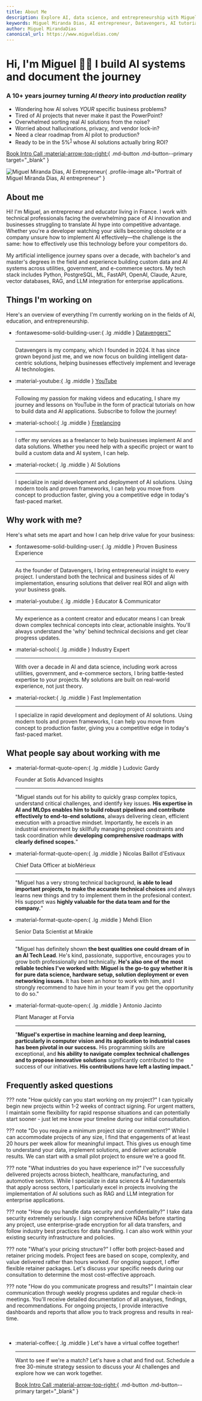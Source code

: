 ```yaml
---
title: About Me
description: Explore AI, data science, and entrepreneurship with Miguel Miranda Dias. Learn about Datavengers, AI tutorials, freelancing, and innovative AI solutions for businesses.
keywords: Miguel Miranda Dias, AI entrepreneur, Datavengers, AI tutorials
author: Miguel MirandaDias
canonical_url: https://www.migueldias.com/
---
```


<script type="application/ld+json">
{
  "@context": "https://schema.org",
  "@type": "Person",
  "name": "Miguel MirandaDias",
  "url": "https://www.migueldias.tech/",
  "image": "https://avatars.githubusercontent.com/u/34709402?v=4",
  "sameAs": [
    "https://www.youtube.com/channel/UCn8ujwUInbJkBhffxqAPBVQ",
    "https://www.youtube.com/@migueldias",
    "https://www.linkedin.com/in/justmiguel/",
    "https://github.com/pandego"
    "https://www.skool.com/@migueldias"
  ],
  "jobTitle": "Founder & CEO",
  "worksFor": {
    "@type": "Organization",
    "name": "Datavengers",
    "url": "https://www.datavengers.tech/"
  },
}
</script>

<div class="hero-section grid-container" markdown>

<div class="text-intro-grid" markdown>

# Hi, I'm Miguel 👋🏼 I build AI systems and document the journey

### A 10+ years journey turning *AI theory* into *production reality*

- Wondering how AI solves *YOUR* specific business problems?
- Tired of AI projects that never make it past the PowerPoint?
- Overwhelmed sorting real AI solutions from the noise?
- Worried about hallucinations, privacy, and vendor lock-in?
- Need a clear roadmap from AI pilot to production?
- Ready to be in the 5%<sup>[1](https://fortune.com/2025/08/18/mit-report-95-percent-generative-ai-pilots-at-companies-failing-cfo/)</sup> whose AI solutions actually bring ROI?

[Book Intro Call :material-arrow-top-right:](https://calendar.app.google/2FvRfdbidFFGPKcu6){ .md-button .md-button--primary target="_blank" }

</div>

<div class="profile-image-grid" markdown>

![Miguel Miranda Dias, AI Entrepreneur](assets/@miguelmirandadias.jpg){ .profile-image alt="Portrait of Miguel Miranda Dias, AI entrepreneur" }

</div>

</div>

## About me

Hi! I'm Miguel, an entrepreneur and educator living in France. I work with technical professionals facing the overwhelming pace of AI innovation and businesses struggling to translate AI hype into competitive advantage. Whether you're a developer watching your skills becoming obsolete or a company unsure how to implement AI effectively—the challenge is the same: how to effectively use this technology before your competitors do.

My artificial intelligence journey spans over a decade, with bachelor's and master's degrees in the field and experience building custom data and AI systems across utilities, government, and e-commerce sectors. My tech stack includes Python, PostgreSQL, ML, FastAPI, OpenAI, Claude, Azure, vector databases, RAG, and LLM integration for enterprise applications.

## Things I'm working on

Here's an overview of everything I'm currently working on in the fields of AI, education, and entrepreneurship.

<div class="grid cards" markdown>

-   :fontawesome-solid-building-user:{ .lg .middle } [Datavengers™](https://www.datavengers.tech/)

    ---

    Datavengers is my company, which I founded in 2024. It has since grown beyond just me, and we now focus on building intelligent data-centric solutions, helping businesses effectively implement and leverage AI technologies.

-   :material-youtube:{ .lg .middle } [YouTube](https://www.youtube.com/@pandego?sub_confirmation=1)

    ---

    Following my passion for making videos and educating, I share my journey and lessons on YouTube in the form of practical tutorials on how to build data and AI applications. Subscribe to follow the journey!

-   :material-school:{ .lg .middle } [Freelancing](https://calendar.app.google/2FvRfdbidFFGPKcu6)

    ---

    I offer my services as a freelancer to help businesses implement AI and data solutions. Whether you need help with a specific project or want to build a custom data and AI system, I can help.

-   :material-rocket:{ .lg .middle } AI Solutions

    ---

    I specialize in rapid development and deployment of AI solutions. Using modern tools and proven frameworks, I can help you move from concept to production faster, giving you a competitive edge in today's fast-paced market.

</div>

## Why work with me?

Here's what sets me apart and how I can help drive value for your business:

<div class="grid cards" markdown>

-   :fontawesome-solid-building-user:{ .lg .middle } Proven Business Experience

    ---

    As the founder of Datavengers, I bring entrepreneurial insight to every project. I understand both the technical and business sides of AI implementation, ensuring solutions that deliver real ROI and align with your business goals.

-   :material-youtube:{ .lg .middle } Educator & Communicator

    ---

    My experience as a content creator and educator means I can break down complex technical concepts into clear, actionable insights. You'll always understand the 'why' behind technical decisions and get clear progress updates.

-   :material-school:{ .lg .middle } Industry Expert

    ---

    With over a decade in AI and data science, including work across utilities, government, and e-commerce sectors, I bring battle-tested expertise to your projects. My solutions are built on real-world experience, not just theory.

-   :material-rocket:{ .lg .middle } Fast Implementation

    ---

    I specialize in rapid development and deployment of AI solutions. Using modern tools and proven frameworks, I can help you move from concept to production faster, giving you a competitive edge in today's fast-paced market.

</div>

## What people say about working with me

<div class="grid cards testimonials" markdown>

-   :material-format-quote-open:{ .lg .middle } Ludovic Gardy
    
    Founder at Sotis Advanced Insights

    ---
    
    "Miguel stands out for his ability to quickly grasp complex topics, understand critical challenges, and identify key issues. **His expertise in AI and MLOps enables him to build robust pipelines and contribute effectively to end-to-end solutions**, always delivering clean, efficient execution with a proactive mindset. Importantly, he excels in an industrial environment by skillfully managing project constraints and task coordination while **developing comprehensive roadmaps with clearly defined scopes.**"

-   :material-format-quote-open:{ .lg .middle } Nicolas Baillot d'Estivaux
    
    Chief Data Officer at bioMérieux

    ---

    "Miguel has a very strong technical background, **is able to lead important projects, to make the accurate technical choices** and always learns new things and try to implement them in the profesional context. His support was **highly valuable for the data team and for the company.**"

-   :material-format-quote-open:{ .lg .middle } Mehdi Elion
    
    Senior Data Scientist at Mirakle

    ---

    "Miguel has definitely shown **the best qualities one could dream of in an AI Tech Lead**. He's kind, passionate, supportive, encourages you to grow both professionally and technically. **He's also one of the most reliable techies I've worked with: Miguel is the go-to guy whether it is for pure data science, hardware setup, solution deployment or even networking issues.** It has been an honor to work with him, and I strongly recommend to have him in your team if you get the opportunity to do so."

-   :material-format-quote-open:{ .lg .middle } Antonio Jacinto
    
    Plant Manager at Forvia

    ---

    "**Miguel's expertise in machine learning and deep learning, particularly in computer vision and its application to industrial cases has been pivotal in our success.** His programming skills are exceptional, and **his ability to navigate complex technical challenges and to propose innovative solutions** significantly contributed to the success of our initiatives. **His contributions have left a lasting impact.**"

</div>

## Frequently asked questions

??? note "How quickly can you start working on my project?"
    I can typically begin new projects within 1-2 weeks of contract signing. For urgent matters, I maintain some flexibility for rapid response situations and can potentially start sooner - just let me know your timeline during our initial consultation.

??? note "Do you require a minimum project size or commitment?"
    While I can accommodate projects of any size, I find that engagements of at least 20 hours per week allow for meaningful impact. This gives us enough time to understand your data, implement solutions, and deliver actionable results. We can start with a small pilot project to ensure we're a good fit.

??? note "What industries do you have experience in?"
    I've successfully delivered projects across biotech, healthcare, manufacturing, and automotive sectors. While I specialize in data science & AI fundamentals that apply across sectors, I particularly excel in projects involving the implementation of AI solutions such as RAG and LLM integration for enterprise applications.

??? note "How do you handle data security and confidentiality?"
    I take data security extremely seriously. I sign comprehensive NDAs before starting any project, use enterprise-grade encryption for all data transfers, and follow industry best practices for data handling. I can also work within your existing security infrastructure and policies.

??? note "What's your pricing structure?"
    I offer both project-based and retainer pricing models. Project fees are based on scope, complexity, and value delivered rather than hours worked. For ongoing support, I offer flexible retainer packages. Let's discuss your specific needs during our consultation to determine the most cost-effective approach.

??? note "How do you communicate progress and results?"
    I maintain clear communication through weekly progress updates and regular check-in meetings. You'll receive detailed documentation of all analyses, findings, and recommendations. For ongoing projects, I provide interactive dashboards and reports that allow you to track progress and results in real-time.


<div class="grid cards" style="margin-top: 3rem" markdown>

-   :material-coffee:{ .lg .middle } Let's have a virtual coffee together!

    ---
    
    Want to see if we're a match? Let's have a chat and find out. Schedule a free 30-minute strategy session to discuss your AI challenges and explore how we can work together.

    [Book Intro Call :material-arrow-top-right:](https://calendar.app.google/2FvRfdbidFFGPKcu6){ .md-button .md-button--primary target="_blank" }

</div>